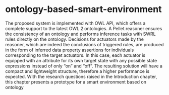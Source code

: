 ontology-based-smart-environment
================================

The proposed system is implemented
with OWL API, which offers a complete support to the latest OWL 2 ontologies.
A Pellet reasoner ensures the consistency of an ontology and performs inference
tasks with SWRL rules directly on the ontology. Decisions for actuators made by
the reasoner, which are indeed the conclusions of triggered rules, are produced in
the form of inferred data property assertions for individuals corresponding to the
target actuators. In this case, each actuator is equipped with an attribute for its own
target state with any possible state expressions instead of only “on” and “off”. The
resulting solution will have a compact and lightweight structure, therefore a higher
performance is expected. With the research questions raised in the Introduction
chapter, this chapter presents a prototype for a smart environment based on ontology
